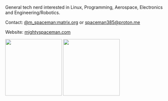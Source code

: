 General tech nerd interested in Linux, Programming, Aerospace, Electronics and Engineering/Robotics.

Contact: [@m_spaceman:matrix.org](https://matrix.to/#/@m_spaceman:matrix.org) or spaceman385@proton.me

Website: [mightyspaceman.com](https://mightyspaceman.com)

<html>
<p>
 <img height="180em" src="https://github-readme-stats.vercel.app/api?username=MightySpaceman&theme=radical&show_icons=true&hide_rank=true" />
 <img height="180em" src="https://github-readme-stats.vercel.app/api/top-langs/?username=MightySpaceman&theme=radical&layout=compact" />
</p>
</html>
